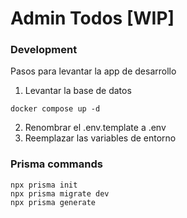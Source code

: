 # Admin Todos [WIP]

### Development

Pasos para levantar la app de desarrollo

1. Levantar la base de datos

```
docker compose up -d
```

2. Renombrar el .env.template a .env
3. Reemplazar las variables de entorno

### Prisma commands

```
npx prisma init
npx prisma migrate dev
npx prisma generate
```
